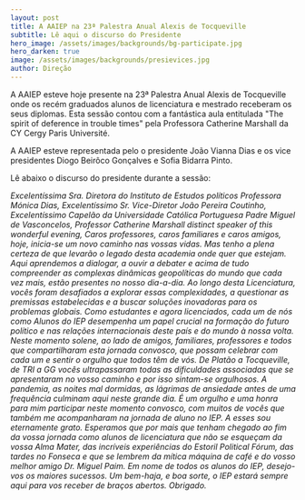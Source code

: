 ```yaml
---
layout: post
title: A AAIEP na 23ª Palestra Anual Alexis de Tocqueville
subtitle: Lê aqui o discurso do Presidente
hero_image: /assets/images/backgrounds/bg-participate.jpg
hero_darken: true
image: /assets/images/backgrounds/presievices.jpg
author: Direção
---
```


A AAIEP esteve hoje presente na 23ª Palestra Anual Alexis de Tocqueville onde os recém graduados alunos de licenciatura e mestrado receberam os seus diplomas. Esta sessão contou com a fantástica aula entitulada "The spirit of deference in trouble times" pela Professora Catherine Marshall da CY Cergy Paris Université. 

A AAIEP esteve representada pelo o presidente João Vianna Dias e os vice presidentes Diogo Beirôco Gonçalves e Sofia Bidarra Pinto. 

Lê abaixo o discurso do presidente durante a sessão: 

 *Excelentíssima Sra. Diretora do Instituto de Estudos políticos Professora Mónica Dias, Excelentíssimo Sr. Vice-Diretor João Pereira Coutinho, Excelentíssimo Capelão da Universidade Católica Portuguesa Padre Miguel de Vasconcelos, Professor Catherine Marshall distinct speaker of this wonderful evening, Caros professores, caros familiares e caros amigos, hoje, inicia-se um novo caminho nas vossas vidas. Mas tenho a plena certeza de que levarão o legado desta academia onde quer que estejam. Aqui aprendemos a dialogar, a ouvir a debater e acima de tudo compreender as complexas dinâmicas geopolíticas do mundo que cada vez mais, estão presentes no nosso dia-a-dia. Ao longo desta Licenciatura, vocês foram desafiados a explorar essas complexidades, a questionar as premissas estabelecidas e a buscar soluções inovadoras para os problemas globais. Como estudantes e agora licenciados, cada um de nós como Alunos do IEP desempenha um papel crucial na formação do futuro político e nas relações internacionais deste país e do mundo à nossa volta. Neste momento solene, ao lado de amigos, familiares, professores e todos que compartilharam esta jornada convosco, que possam celebrar com cada um e sentir o orgulho que todos têm de vós. De Platão a Tocqueville, de TRI a GG vocês ultrapassaram todas as dificuldades associadas que se apresentaram no vosso caminho e por isso sintam-se orgulhosos. A pandemia, as noites mal dormidas, as lágrimas de ansiedade antes de uma frequência culminam aqui neste grande dia. É um orgulho e uma honra para mim participar neste momento convosco, com muitos de vocês que também me acompanharam na jornada de aluno no IEP. A esses sou eternamente grato. Esperamos que por mais que tenham chegado ao fim da vossa jornada como alunos de licenciatura que não se esqueçam da vossa Alma Mater, das incríveis experiências do Estoril Political Fórum, das tardes no Fonseca e que se lembrem da mítica máquina de café e do vosso melhor amigo Dr. Miguel Paim. Em nome de todos os alunos do IEP, desejo-vos os maiores sucessos. Um bem-haja, e boa sorte, o IEP estará sempre aqui para vos receber de braços abertos. Obrigado.*
